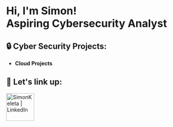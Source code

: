 <h1>Hi, I'm Simon! <br/> Aspiring Cybersecurity Analyst</h1>

<h2> 🔒 Cyber Security Projects:</h2>

- <b>Cloud Projects</b>


<h2> 🔗 Let's link up:</h2>


[<img align="left" alt="SimonKeleta | LinkedIn" width="75px" src="https://i.imgur.com/tJYr2gt.png" />][linkedin]

[linkedin]: www.linkedin.com/in/simonkeleta
